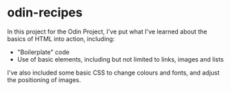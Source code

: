 # odin-recipes

In this project for the Odin Project, I've put what I've learned about the basics of HTML into action, including:

- "Boilerplate" code
- Use of basic elements, including but not limited to links, images and lists

I've also included some basic CSS to change colours and fonts, and adjust the positioning of images.